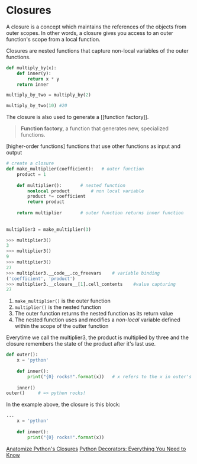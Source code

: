 # Closures

A closure is a concept which maintains the references of the objects from outer scopes.
In other words, a closure gives you access to an outer function's scope from a local function.

Closures are nested functions that capture non-local variables of the outer functions.
```python
def multiply_by(x):
	def inner(y):
		return x * y
	return inner

multiply_by_two = multiply_by(2)

multiply_by_two(10) #20 

```


The closure is also used to generate a [[function factory]]. 
> **Function factory**, a function that generates new, specialized functions.


[higher-order functions] functions that use other functions as input and output

```python
# create a closure
def make_multiplier(coefficient):	# outer function
	product = 1
	
	def multiplier():		# nested function
		nonlocal product		# non local variable
		product *= coefficient
		return product
	
	return multiplier		# outer function returns inner function
	
	
multiplier3 = make_multiplier(3)

>>> multiplier3()
3
>>> multiplier3()
9
>>> multiplier3()
27
>>> multiplier3.__code__.co_freevars	# variable binding
('coefficient', 'product')
>>> multiplier3.__closure__[1].cell_contents	#value capturing
27
```

1. `make_multiplier()` is the outer function
2. `multiplier()` is the nested function
3. The outer function returns the nested function as its return value
4. The nested function uses and modifies a *non-local* variable defined within the scope of the outter function

Everytime we call the multiplier3, the product is multiplied by three and the closure remembers the state of the product after it's last use.





```python
def outer():
	x = 'python'
	
	def inner():
		print("{0} rocks!".format(x))	# x refers to the x in outer's scope; nonlocal variable
	
	inner()
outer()		# => python rocks!
```

In the example above, the closure is this block:
```python
...
	x = 'python'
	
	def inner():
		print("{0} rocks!".format(x))
```

[Anatomize Python's Closures](https://medium.com/swlh/anatomize-pythons-closures-dbf0fa217d38)
[Python Decorators: Everything You Need to Know](https://python.plainenglish.io/python-decorators-everything-you-need-to-know-6ba14314e90c)
